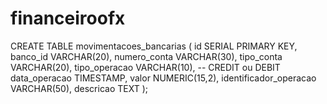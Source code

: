 # financeiroofx


CREATE TABLE movimentacoes_bancarias (
    id SERIAL PRIMARY KEY,
    banco_id VARCHAR(20),
    numero_conta VARCHAR(30),
    tipo_conta VARCHAR(20),
    tipo_operacao VARCHAR(10), -- CREDIT ou DEBIT
    data_operacao TIMESTAMP,
    valor NUMERIC(15,2),
    identificador_operacao VARCHAR(50),
    descricao TEXT
);
